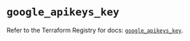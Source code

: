 # `google_apikeys_key`

Refer to the Terraform Registry for docs: [`google_apikeys_key`](https://registry.terraform.io/providers/hashicorp/google-beta/6.11.2/docs/resources/google_apikeys_key).
